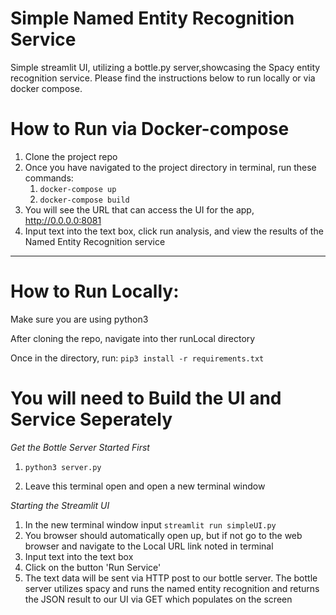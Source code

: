 # Simple Named Entity Recognition Service

Simple streamlit UI, utilizing a bottle.py server,showcasing the Spacy entity recognition service. Please find the instructions below to run locally or via docker compose.

# How to Run via Docker-compose

1. Clone the project repo
1. Once you have navigated to the project directory in terminal, run these commands:
   1. ```docker-compose up```
   1. ```docker-compose build```
1. You will see the URL that can access the UI for the app, http://0.0.0.0:8081
1. Input text into the text box, click run analysis, and view the results of the Named Entity Recognition service

----------------------------------------------------------------------------------------------------------

# How to Run Locally: 

Make sure you are using python3

After cloning the repo, navigate into ther runLocal directory

Once in the directory, run: ```pip3 install -r requirements.txt```

# You will need to Build the UI and Service Seperately

*Get the Bottle Server Started First*
1. ```python3 server.py```

1. Leave this terminal open and open a new terminal window

*Starting the Streamlit UI*

1. In the new terminal window input ```streamlit run simpleUI.py```
1. You browser should automatically open up, but if not go to the web browser and navigate to the Local URL link noted in terminal
1. Input text into the text box
1. Click on the button 'Run Service'
1. The text data will be sent via HTTP post to our bottle server. The bottle server utilizes spacy and runs the named entity recognition and returns the JSON result to our UI via GET which populates on the screen
